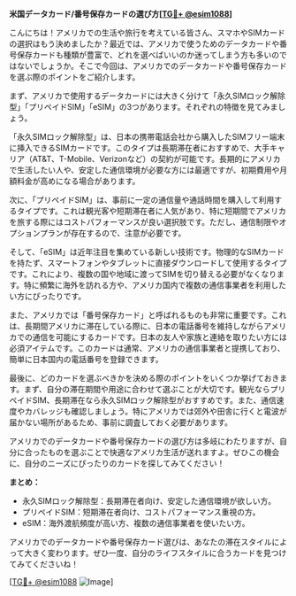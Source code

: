 **米国データカード/番号保存カードの選び方[[TG💪+ @esim1088](https://t.me/s/esim1088)]**

こんにちは！アメリカでの生活や旅行を考えている皆さん、スマホやSIMカードの選択はもう決めましたか？最近では、アメリカで使うためのデータカードや番号保存カードも種類が豊富で、どれを選べばいいのか迷ってしまう方も多いのではないでしょうか。そこで今回は、アメリカでのデータカードや番号保存カードを選ぶ際のポイントをご紹介します。

まず、アメリカで使用するデータカードには大きく分けて「永久SIMロック解除型」「プリペイドSIM」「eSIM」の3つがあります。それぞれの特徴を見てみましょう。

「永久SIMロック解除型」は、日本の携帯電話会社から購入したSIMフリー端末に挿入できるSIMカードです。このタイプは長期滞在者におすすめで、大手キャリア（AT&T、T-Mobile、Verizonなど）の契約が可能です。長期的にアメリカで生活したい人や、安定した通信環境が必要な方には最適ですが、初期費用や月額料金が高めになる場合があります。

次に、「プリペイドSIM」は、事前に一定の通信量や通話時間を購入して利用するタイプです。これは観光客や短期滞在者に人気があり、特に短期間でアメリカを旅する際にはコストパフォーマンスが良い選択肢です。ただし、通信制限やオプションプランが存在するので、注意が必要です。

そして、「eSIM」は近年注目を集めている新しい技術です。物理的なSIMカードを持たず、スマートフォンやタブレットに直接ダウンロードして使用するタイプです。これにより、複数の国や地域に渡ってSIMを切り替える必要がなくなります。特に頻繁に海外を訪れる方や、アメリカ国内で複数の通信事業者を利用したい方にぴったりです。

また、アメリカでは「番号保存カード」と呼ばれるものも非常に重要です。これは、長期間アメリカに滞在している際に、日本の電話番号を維持しながらアメリカでの通信を可能にするカードです。日本の友人や家族と連絡を取りたい方には必須アイテムです。このカードは通常、アメリカの通信事業者と提携しており、簡単に日本国内の電話番号を登録できます。

最後に、どのカードを選ぶべきかを決める際のポイントをいくつか挙げておきます。まず、自分の滞在期間や用途に合わせて選ぶことが大切です。観光ならプリペイドSIM、長期滞在なら永久SIMロック解除型がおすすめです。また、通信速度やカバレッジも確認しましょう。特にアメリカでは郊外や田舎に行くと電波が届かない場所があるため、事前に調査しておく必要があります。

アメリカでのデータカードや番号保存カードの選び方は多岐にわたりますが、自分に合ったものを選ぶことで快適なアメリカ生活が送れますよ。ぜひこの機会に、自分のニーズにぴったりのカードを探してみてください！

**まとめ：**
- 永久SIMロック解除型：長期滞在者向け、安定した通信環境が欲しい方。
- プリペイドSIM：短期滞在者向け、コストパフォーマンス重視の方。
- eSIM：海外渡航頻度が高い方、複数の通信事業者を使いたい方。

アメリカでのデータカードや番号保存カード選びは、あなたの滞在スタイルによって大きく変わります。ぜひ一度、自分のライフスタイルに合うカードを見つけてみてくださいね！

[[TG💪+ @esim1088](https://t.me/s/esim1088) ![Image](https://i.postimg.cc/Y0z9fWf4/image.png)]